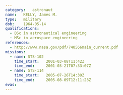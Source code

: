 ```yaml
---
category:	astronaut
name:	KELLY, James M.
type:	military
dob:	1964-05-14
qualifications:
  - BSc in astronautical engineering
  - MSc in aerospace engineering
references:
  - http://www.nasa.gov/pdf/740566main_current.pdf
missions:
  - name: STS-102
    time_start:   2001-03-08T11:42Z
    time_end:     2001-03-21T07:33:07Z
  - name: STS-114
    time_start:   2005-07-26T14:39Z
    time_end:     2005-08-09T12:11:23Z
evas:
---
```

